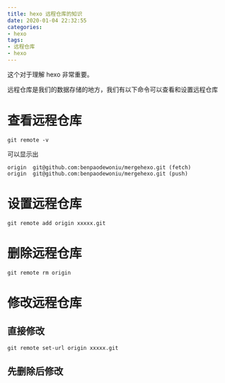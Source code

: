 ```yaml
---
title: hexo 远程仓库的知识
date: 2020-01-04 22:32:55
categories:
- hexo
tags:
- 远程仓库
- hexo
---
```

这个对于理解 hexo 非常重要。

<!--more-->

远程仓库是我们的数据存储的地方，我们有以下命令可以查看和设置远程仓库

# 查看远程仓库

    git remote -v

可以显示出

    origin	git@github.com:benpaodewoniu/mergehexo.git (fetch)
    origin	git@github.com:benpaodewoniu/mergehexo.git (push)

# 设置远程仓库

    git remote add origin xxxxx.git

# 删除远程仓库

    git remote rm origin

# 修改远程仓库

## 直接修改

    git remote set-url origin xxxxx.git

## 先删除后修改


